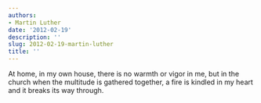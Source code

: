 ```yaml
---
authors:
- Martin Luther
date: '2012-02-19'
description: ''
slug: 2012-02-19-martin-luther
title: ''
---
```

At home, in my own house, there is no warmth or vigor in me, but in the church when the multitude is gathered together, a fire is kindled in my heart and it breaks its way through.




